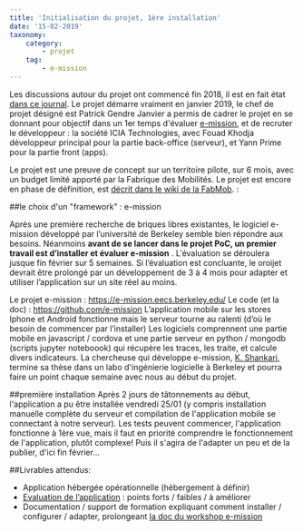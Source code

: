 ```yaml
---
title: 'Initialisation du projet, 1ère installation'
date: '15-02-2019'
taxonomy:
    category:
        - projet
    tag:
        - e-mission
---
```


Les discussions autour du projet ont commencé fin 2018, il est en fait état [dans ce journal](http://wiki.lafabriquedesmobilites.fr/wiki/Journal_du_montage_projet_de_commun_Kit_Traces).
Le projet démarre vraiment en janvier 2019, le chef de projet désigné est Patrick Gendre
Janvier a permis de cadrer le projet en se donnant pour objectif dans un 1er temps d'évaluer [e-mission](https://github.com/e-mission/e-mission-docs/tree/master/docs), et de recruter le développeur : la société ICIA Technologies, avec Fouad Khodja développeur principal pour la partie back-office (serveur), et Yann Prime pour la partie front (apps).

Le projet est une preuve de concept sur un territoire pilote, sur 6 mois, avec un budget limité apporté par la Fabrique des Mobilités.
Le projet est encore en phase de définition, est [décrit dans le wiki de la FabMob](http://wiki.lafabriquedesmobilites.fr/wiki/Kit_Minimal_pour_cr%C3%A9er_g%C3%A9rer_partager_des_traces_de_Mobilit%C3%A9). :  

##le choix d'un "framework" : e-mission

Après une première recherche de briques libres existantes, le logiciel e-mission développé par l’université de Berkeley semble bien répondre aux besoins. Néanmoins **avant de se lancer dans le projet PoC, un premier travail est d’installer et évaluer e-mission** . L'évaluation se déroulera jusque fin février sur 5 semaines. 
Si l’évaluation est concluante, le oroijet devrait être prolongé par un développement de 3 à 4 mois pour adapter et utiliser l’application sur un site réel au moins.

Le projet e-mission : https://e-mission.eecs.berkeley.edu/ 
Le code (et la doc) : https://github.com/e-mission
L’application mobile sur les stores Iphone et Android fonctionne mais le serveur tourne au ralenti (d’où le besoin de commencer par l’installer)
Les logiciels comprennent une partie mobile en javascript / cordova et une partie serveur en python / mongodb (scripts jupyter noteboook) qui récupère les traces, les traite, et calcule divers indicateurs.
La chercheuse qui développe e-mission, [K. Shankari](https://people.eecs.berkeley.edu/~shankari/), termine sa thèse dans un labo d'ingénierie logicielle à Berkeley et pourra faire un point chaque semaine avec nous au début du projet.

##première installation
Après 2 jours de tâtonnements au début, l'application a pu être installée vendredi 25/01 (y compris installation manuelle complète du serveur et compilation de l'application mobile se connectant à notre serveur). Les tests peuvent commencer, l'application fonctionne à 1ère vue, mais il faut en priorité comprendre le fonctionnement de l'application, plutôt complexe! Puis il s'agira de l'adapter un peu et de la publier, d'ici fin février...

##Livrables attendus:
- Application hébergée opérationnelle (hébergement à définir)
- [Evaluation de l’application](https://docs.google.com/document/d/1Bc8grBoDX9Co8IjGtyFPuTjURt5jwRGK_xv1IhoVFJ0/) : points forts / faibles / à améliorer
- Documentation / support de formation expliquant comment installer / configurer / adapter, prolongeant [la doc du workshop e-mission](https://github.com/e-mission/e-mission-docs/blob/master/docs/workshops/fall_2018/hands-on-overview.md ) 
